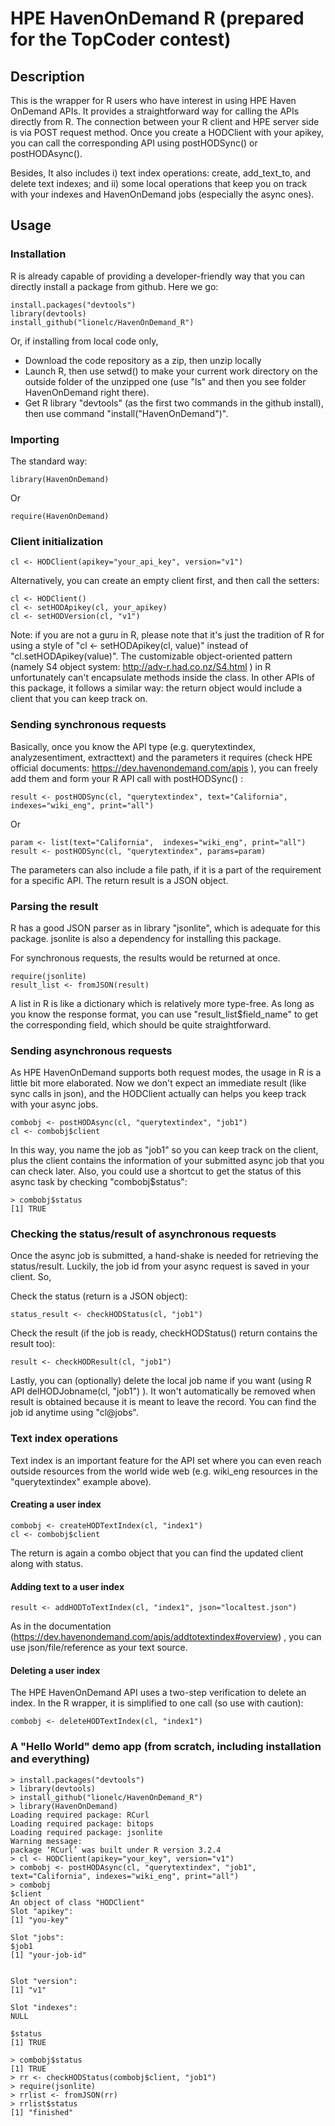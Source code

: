 # HPE HavenOnDemand R (prepared for the TopCoder contest)

## Description
 This is the wrapper for R users who have interest in using HPE Haven OnDemand APIs. It provides a straightforward way for calling the APIs directly from R. The connection between your R client and HPE server side is via POST request method. Once you create a HODClient with your apikey, you can call the corresponding API using postHODSync() or postHODAsync(). 
 
 Besides, It also includes i) text index operations: create, add_text_to, and delete text indexes; and ii) some local operations that keep you on track with your indexes and HavenOnDemand jobs (especially the async ones).

## Usage

### Installation

R is already capable of providing a developer-friendly way that you can directly install a package from github. Here we go:

```
install.packages("devtools")
library(devtools)
install_github("lionelc/HavenOnDemand_R")
```
Or, if installing from local code only,

* Download the code repository as a zip, then unzip locally
* Launch R, then use setwd() to make your current work directory on the outside folder of the unzipped one (use "ls" and then you see folder HavenOnDemand right there).
* Get R library "devtools" (as the first two commands in the github install), then use command "install("HavenOnDemand")".


### Importing

The standard way: 
```
library(HavenOnDemand)
```
Or
```
require(HavenOnDemand)
```

### Client initialization

```
cl <- HODClient(apikey="your_api_key", version="v1")
```
Alternatively, you can create an empty client first, and then call the setters:

```
cl <- HODClient()
cl <- setHODApikey(cl, your_apikey)
cl <- setHODVersion(cl, "v1")
```

Note: if you are not a guru in R, please note that it's just the tradition of R for using a style of "cl <- setHODApikey(cl, value)" instead of "cl.setHODApikey(value)". The customizable object-oriented pattern (namely S4 object system: http://adv-r.had.co.nz/S4.html ) in R unfortunately can't encapsulate methods inside the class. In other APIs of this package, it follows a similar way: the return object would include a client that you can keep track on. 

### Sending synchronous requests 

Basically, once you know the API type (e.g. querytextindex, analyzesentiment, extracttext) and the parameters it requires (check HPE official documents: https://dev.havenondemand.com/apis ), you can freely add them and form your R API call with postHODSync() :

```
result <- postHODSync(cl, "querytextindex", text="California",  indexes="wiki_eng", print="all")
```

Or 

```
param <- list(text="California",  indexes="wiki_eng", print="all")
result <- postHODSync(cl, "querytextindex", params=param)
```

The parameters can also include a file path, if it is a part of the requirement for a specific API. The return result is a JSON object.

### Parsing the result

R has a good JSON parser as in library "jsonlite", which is adequate for this package. jsonlite is also a dependency for installing this package. 

For synchronous requests, the results would be returned at once. 
```
require(jsonlite)
result_list <- fromJSON(result)
```
A list in R is like a dictionary which is relatively more type-free. As long as you know the response format, you can use "result_list$field_name" to get the corresponding field, which should be quite straightforward.

### Sending asynchronous requests

As HPE HavenOnDemand supports both request modes, the usage in R is a little bit more elaborated. Now we don't expect an immediate result (like sync calls in json), and the HODClient actually can helps you keep track with your async jobs. 

```
combobj <- postHODAsync(cl, "querytextindex", "job1")
cl <- combobj$client
```

In this way, you name the job as "job1" so you can keep track on the client, plus the client contains the information of your submitted async job that you can check later. Also, you could use a shortcut to get the status of this async task by checking "combobj$status": 

```
> combobj$status
[1] TRUE
```

### Checking the status/result of asynchronous requests

Once the async job is submitted, a hand-shake is needed for retrieving the status/result. Luckily, the job id from your async request is saved in your client. So,

Check the status (return is a JSON object):
```
status_result <- checkHODStatus(cl, "job1")
```

Check the result (if the job is ready, checkHODStatus() return contains the result too):
```
result <- checkHODResult(cl, "job1")
```

Lastly, you can (optionally) delete the local job name if you want (using R API delHODJobname(cl, "job1") ). It won't automatically be removed when result is obtained because it is meant to leave the record. You can find the job id anytime using "cl@jobs".

### Text index operations

Text index is an important feature for the API set where you can even reach outside resources from the world wide web (e.g. wiki_eng resources in the "querytextindex" example above). 

#### Creating a user index

```
combobj <- createHODTextIndex(cl, "index1")
cl <- combobj$client
```
The return is again a combo object that you can find the updated client along with status. 

#### Adding text to a user index
```
result <- addHODToTextIndex(cl, "index1", json="localtest.json")
```
As in the documentation (https://dev.havenondemand.com/apis/addtotextindex#overview) , you can use json/file/reference as your text source. 

#### Deleting a user index
The HPE HavenOnDemand API uses a two-step verification to delete an index. In the R wrapper, it is simplified to one call (so use with caution):

```
combobj <- deleteHODTextIndex(cl, "index1")
```

### A "Hello World" demo app (from scratch, including installation and everything)

```
> install.packages("devtools")
> library(devtools)
> install_github("lionelc/HavenOnDemand_R")
> library(HavenOnDemand)
Loading required package: RCurl
Loading required package: bitops
Loading required package: jsonlite
Warning message:
package ‘RCurl’ was built under R version 3.2.4 
> cl <- HODClient(apikey="your_key", version="v1")
> combobj <- postHODAsync(cl, "querytextindex", "job1", text="California", indexes="wiki_eng", print="all")
> combobj
$client
An object of class "HODClient"
Slot "apikey":
[1] "you-key"

Slot "jobs":
$job1
[1] "your-job-id"


Slot "version":
[1] "v1"

Slot "indexes":
NULL

$status
[1] TRUE

> combobj$status
[1] TRUE
> rr <- checkHODStatus(combobj$client, "job1")
> require(jsonlite)
> rrlist <- fromJSON(rr)
> rrlist$status
[1] "finished"
```





